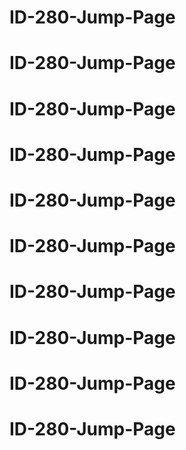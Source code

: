 # ID-280-Jump-Page
# ID-280-Jump-Page
# ID-280-Jump-Page
# ID-280-Jump-Page
# ID-280-Jump-Page
# ID-280-Jump-Page
# ID-280-Jump-Page
# ID-280-Jump-Page
# ID-280-Jump-Page
# ID-280-Jump-Page
